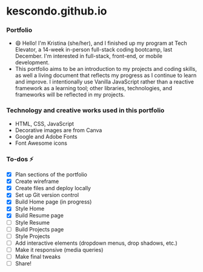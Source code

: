 # kescondo.github.io
### Portfolio
- 😄 Hello! I'm Kristina (she/her), and I finished up my program at Tech Elevator, a 14-week in-person full-stack coding bootcamp, last December. I'm interested in full-stack, front-end, or mobile development.
- This portfolio aims to be an introduction to my projects and coding skills, as well a living document that reflects my progress as I continue to learn and improve. I intentionally use Vanilla JavaScript rather than a reactive framework as a learning tool; other libraries, technologies, and frameworks will be reflected in my projects.

### Technology and creative works used in this portfolio
- HTML, CSS, JavaScript
- Decorative images are from Canva
- Google and Adobe Fonts
- Font Awesome icons

### To-dos ⚡
- [x] Plan sections of the portfolio
- [x] Create wireframe
- [x] Create files and deploy locally
- [x] Set up Git version control
- [x] Build Home page (in progress)
- [x] Style Home
- [x] Build Resume page
- [ ] Style Resume
- [ ] Build Projects page
- [ ] Style Projects
- [ ] Add interactive elements (dropdown menus, drop shadows, etc.)
- [ ] Make it responsive (media queries)
- [ ] Make final tweaks
- [ ] Share!
